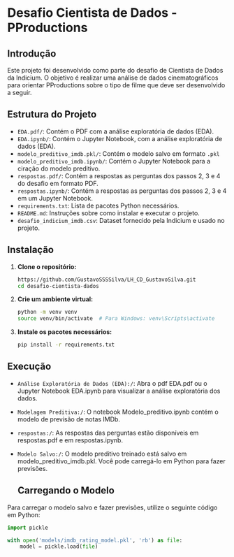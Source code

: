 # Desafio Cientista de Dados - PProductions

## Introdução

Este projeto foi desenvolvido como parte do desafio de Cientista de Dados da Indicium. O objetivo é realizar uma análise de dados cinematográficos para orientar PProductions sobre o tipo de filme que deve ser desenvolvido a seguir.

## Estrutura do Projeto

- `EDA.pdf/`: Contém o PDF com a análise exploratória de dados (EDA).
- `EDA.ipynb/`: Contém o Jupyter Notebook, com a análise exploratória de dados (EDA).
- `modelo_preditivo_imdb.pkl/`: Contém o modelo salvo em formato `.pkl`
- `modelo_preditivo_imdb.ipynb/`: Contém o Jupyter Notebook para a ciração do modelo preditivo.
- `respostas.pdf/`: Contém a respostas as perguntas dos passos 2, 3 e 4 do desafio em formato PDF.
- `respostas.ipynb/`: Contém a respostas as perguntas dos passos 2, 3 e 4 em um Jupyter Notebook.
- `requirements.txt`: Lista de pacotes Python necessários.
- `README.md`: Instruções sobre como instalar e executar o projeto.
- `desafio_indicium_imdb.csv`: Dataset fornecido pela Indicium e usado no projeto.

## Instalação

1. **Clone o repositório:**

   ```bash
   https://github.com/GustavoSSSSilva/LH_CD_GustavoSilva.git
   cd desafio-cientista-dados

2. **Crie um ambiente virtual:**

   ```bash
   python -m venv venv
   source venv/bin/activate  # Para Windows: venv\Scripts\activate

3. **Instale os pacotes necessários:**

   ```bash
   pip install -r requirements.txt

## Execução
- `Análise Exploratória de Dados (EDA):/`: Abra o pdf EDA.pdf ou o Jupyter Notebook EDA.ipynb para visualizar a análise exploratória dos dados.
- `Modelagem Preditiva:/`: O notebook Modelo_preditivo.ipynb contém o modelo de previsão de notas IMDb.
- `respostas:/`: As respostas das perguntas estão disponíveis em respostas.pdf e em respostas.ipynb.
- `Modelo Salvo:/`: O modelo preditivo treinado está salvo em modelo_preditivo_imdb.pkl. Você pode carregá-lo em Python para fazer previsões.
  
  ## Carregando o Modelo

Para carregar o modelo salvo e fazer previsões, utilize o seguinte código em Python:

```python
import pickle

with open('models/imdb_rating_model.pkl', 'rb') as file:
    model = pickle.load(file)
